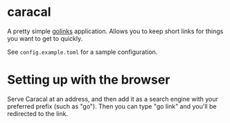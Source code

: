 # caracal

A pretty simple [golinks](https://www.trot.to/go-links) application. Allows you
to keep short links for things you want to get to quickly.

See `config.example.toml` for a sample configuration.

# Setting up with the browser

Serve Caracal at an address, and then add it as a search engine with your
preferred prefix (such as "go"). Then you can type "go <space> link" and you'll
be redirected to the link.
